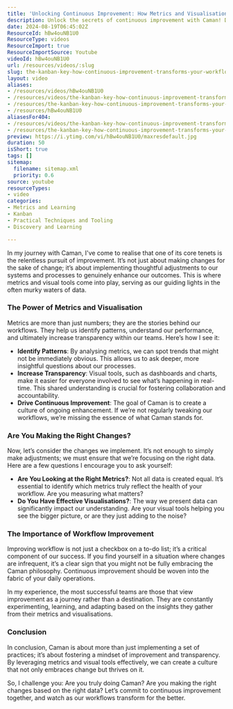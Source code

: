 ```yaml
---
title: 'Unlocking Continuous Improvement: How Metrics and Visualisation Drive Workflow Success'
description: Unlock the secrets of continuous improvement with Caman! Discover how metrics and visual tools can enhance your workflows and drive success.
date: 2024-08-19T06:45:02Z
ResourceId: hBw4ouNB1U0
ResourceType: videos
ResourceImport: true
ResourceImportSource: Youtube
videoId: hBw4ouNB1U0
url: /resources/videos/:slug
slug: the-kanban-key-how-continuous-improvement-transforms-your-workflow
layout: video
aliases:
- /resources/videos/hBw4ouNB1U0
- /resources/videos/the-kanban-key-how-continuous-improvement-transforms-your-workflow
- /resources/the-kanban-key-how-continuous-improvement-transforms-your-workflow
- /resources/hBw4ouNB1U0
aliasesFor404:
- /resources/videos/the-kanban-key-how-continuous-improvement-transforms-your-workflow
- /resources/the-kanban-key-how-continuous-improvement-transforms-your-workflow
preview: https://i.ytimg.com/vi/hBw4ouNB1U0/maxresdefault.jpg
duration: 50
isShort: true
tags: []
sitemap:
  filename: sitemap.xml
  priority: 0.6
source: youtube
resourceTypes:
- video
categories:
- Metrics and Learning
- Kanban
- Practical Techniques and Tooling
- Discovery and Learning

---
```

In my journey with Caman, I've come to realise that one of its core tenets is the relentless pursuit of improvement. It’s not just about making changes for the sake of change; it’s about implementing thoughtful adjustments to our systems and processes to genuinely enhance our outcomes. This is where metrics and visual tools come into play, serving as our guiding lights in the often murky waters of data.

### The Power of Metrics and Visualisation

Metrics are more than just numbers; they are the stories behind our workflows. They help us identify patterns, understand our performance, and ultimately increase transparency within our teams. Here’s how I see it:

- **Identify Patterns**: By analysing metrics, we can spot trends that might not be immediately obvious. This allows us to ask deeper, more insightful questions about our processes.
- **Increase Transparency**: Visual tools, such as dashboards and charts, make it easier for everyone involved to see what’s happening in real-time. This shared understanding is crucial for fostering collaboration and accountability.
- **Drive Continuous Improvement**: The goal of Caman is to create a culture of ongoing enhancement. If we’re not regularly tweaking our workflows, we’re missing the essence of what Caman stands for.

### Are You Making the Right Changes?

Now, let’s consider the changes we implement. It’s not enough to simply make adjustments; we must ensure that we’re focusing on the right data. Here are a few questions I encourage you to ask yourself:

- **Are You Looking at the Right Metrics?**: Not all data is created equal. It’s essential to identify which metrics truly reflect the health of your workflow. Are you measuring what matters?
- **Do You Have Effective Visualisations?**: The way we present data can significantly impact our understanding. Are your visual tools helping you see the bigger picture, or are they just adding to the noise?

### The Importance of Workflow Improvement

Improving workflow is not just a checkbox on a to-do list; it’s a critical component of our success. If you find yourself in a situation where changes are infrequent, it’s a clear sign that you might not be fully embracing the Caman philosophy. Continuous improvement should be woven into the fabric of your daily operations.

In my experience, the most successful teams are those that view improvement as a journey rather than a destination. They are constantly experimenting, learning, and adapting based on the insights they gather from their metrics and visualisations.

### Conclusion

In conclusion, Caman is about more than just implementing a set of practices; it’s about fostering a mindset of improvement and transparency. By leveraging metrics and visual tools effectively, we can create a culture that not only embraces change but thrives on it. 

So, I challenge you: Are you truly doing Caman? Are you making the right changes based on the right data? Let’s commit to continuous improvement together, and watch as our workflows transform for the better.
